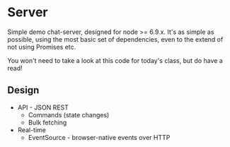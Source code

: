 # Server

Simple demo chat-server, designed for node >= 6.9.x. It's as simple as possible, using the most basic set of dependencies, even to the extend of not using Promises etc.

You won't need to take a look at this code for today's class, but do have a read!

## Design

- API - JSON REST
  - Commands (state changes) 
  - Bulk fetching 
- Real-time
  - EventSource - browser-native events over HTTP

